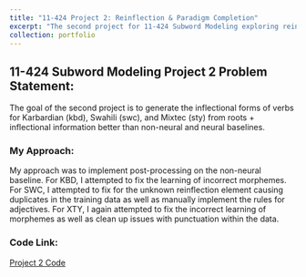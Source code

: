 ```yaml
---
title: "11-424 Project 2: Reinflection & Paradigm Completion"
excerpt: "The second project for 11-424 Subword Modeling exploring reinflection and paradigm completion."
collection: portfolio
---
```


## 11-424 Subword Modeling Project 2 Problem Statement: 

The goal of the second project is to generate the inflectional forms of verbs for Karbardian (kbd), Swahili (swc), and Mixtec (sty) from roots + inflectional information better than non-neural and neural baselines.

### My Approach: 
My approach was to implement post-processing on the non-neural baseline. For KBD, I attempted to fix the learning of incorrect morphemes. For SWC, I attempted to fix for the unknown reinflection element causing duplicates in the training data as well as manually implement the rules for adjectives. For XTY, I again attempted to fix the incorrect learning of morphemes as well as clean up issues with punctuation within the data. 

### Code Link: 
[Project 2 Code](https://colab.research.google.com/drive/1Sw3JqCTl0JRmryYMjvH05-AI8sKeHc7F#scrollTo=4JI36ZMil_dp)  
